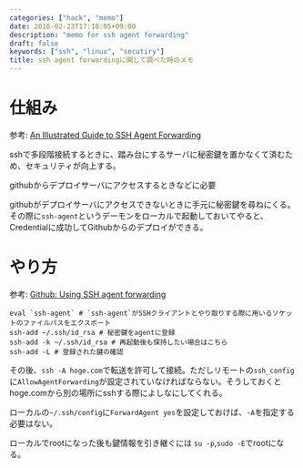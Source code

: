 ```yaml
---
categories: ["hack", "memo"]
date: 2016-02-23T17:10:05+09:00
description: "memo for ssh agent forwarding"
draft: false
keywords: ["ssh", "linux", "secutiry"]
title: ssh agent forwardingに関して調べた時のメモ
---
```


# 仕組み

参考: [An Illustrated Guide to SSH Agent Forwarding](http://www.unixwiz.net/techtips/ssh-agent-forwarding.html)

sshで多段階接続するときに、踏み台にするサーバに秘密鍵を置かなくて済むため、セキュリティが向上する。

githubからデプロイサーバにアクセスするときなどに必要

githubがデプロイサーバにアクセスできないときに手元に秘密鍵を尋ねにくる。その際に`ssh-agent`というデーモンをローカルで起動しておいてやると、Credentialに成功してGithubからのデプロイができる。

# やり方

参考: [Github: Using SSH agent forwarding](https://developer.github.com/guides/using-ssh-agent-forwarding/)

```
eval `ssh-agent` # `ssh-agent`がSSHクライアントとやり取りする際に用いるソケットのファイルパスをエクスポート
ssh-add ~/.ssh/id_rsa # 秘密鍵をagentに登録
ssh-add -k ~/.ssh/id_rsa # 再起動後も保持したい場合はこちら
ssh-add -L # 登録された鍵の確認
```

その後、`ssh -A hoge.com`で転送を許可して接続。ただしリモートの`ssh_config`に`AllowAgentForwarding`が設定されていなければならない。そうしておくとhoge.comから別の場所にsshする際によしなにしてくれる。

ローカルの`~/.ssh/config`に`ForwardAgent yes`を設定しておけば、`-A`を指定する必要はない。

ローカルでrootになった後も鍵情報を引き継ぐには
`su -p`,`sudo -E`でrootになる。
